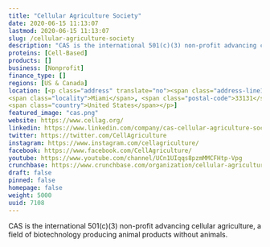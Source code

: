 ```yaml
---
title: "Cellular Agriculture Society"
date: 2020-06-15 11:13:07
lastmod: 2020-06-15 11:13:07
slug: /cellular-agriculture-society
description: "CAS is the international 501(c)(3) non-profit advancing cellular agriculture, a field of biotechnology producing animal products without animals."
proteins: [Cell-Based]
products: []
business: [Nonprofit]
finance_type: []
regions: [US & Canada]
location: [<p class="address" translate="no"><span class="address-line1">Brickell Avenue</span><br>
<span class="locality">Miami</span>, <span class="postal-code">33131</span><br>
<span class="country">United States</span></p>]
featured_image: "cas.png"
website: https://www.cellag.org/
linkedin: https://www.linkedin.com/company/cas-cellular-agriculture-society
twitter: https://twitter.com/CellAgriculture
instagram: https://www.instagram.com/cellagriculture/
facebook: https://www.facebook.com/CellAgriculture/
youtube: https://www.youtube.com/channel/UCn1UIqqs8pzmMMCFHtp-Vpg
crunchbase: https://www.crunchbase.com/organization/cellular-agriculture-society#section-overview
draft: false
pinned: false
homepage: false
weight: 5000
uuid: 7108
---
```

CAS is the international 501(c)(3) non-profit advancing cellular agriculture, a field of biotechnology producing animal products without animals.
